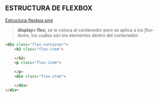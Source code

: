 ## ESTRUCTURA DE FLEXBOX
 
[Estructura-flexbox.png](https://postimg.cc/8FpbJGJC)

>**display= flex;** se le coloca al contenedor pero se aplica a los *flex-items*, los cuales son los elementos dentro del contenedor.

```html
<div class="flex-container">
    <h2 class="flex-item">

    </h2>
    <p class="flex-item">

    </p>
    <div class="flex-item">

    </div>
</div>
```

